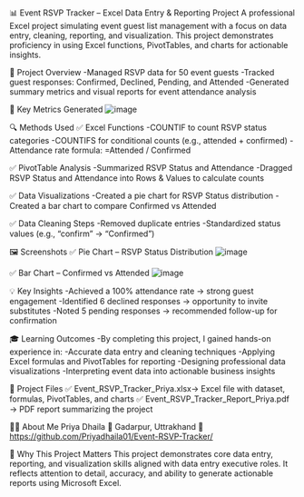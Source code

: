 📊 Event RSVP Tracker – Excel Data Entry & Reporting Project
A professional Excel project simulating event guest list management with a focus on data entry, cleaning, reporting, and visualization. This project demonstrates proficiency in using Excel functions, PivotTables, and charts for actionable insights.

📝 Project Overview
-Managed RSVP data for 50 event guests
-Tracked guest responses: Confirmed, Declined, Pending, and Attended
-Generated summary metrics and visual reports for event attendance analysis

🚀 Key Metrics Generated
![image](https://github.com/user-attachments/assets/3a0c078a-7789-419e-9a1c-ab062195d1c1)

🔍 Methods Used
✅ Excel Functions
-COUNTIF to count RSVP status categories
-COUNTIFS for conditional counts (e.g., attended + confirmed)
-Attendance rate formula: =Attended / Confirmed

✅ PivotTable Analysis
-Summarized RSVP Status and Attendance
-Dragged RSVP Status and Attendance into Rows & Values to calculate counts

✅ Data Visualizations
-Created a pie chart for RSVP Status distribution
-Created a bar chart to compare Confirmed vs Attended

✅ Data Cleaning Steps
-Removed duplicate entries
-Standardized status values (e.g., “confirm” → “Confirmed”)

🖼️ Screenshots
✅ Pie Chart – RSVP Status Distribution
![image](https://github.com/user-attachments/assets/62b4c253-a972-49a8-be0a-680b5a04bc78)

✅ Bar Chart – Confirmed vs Attended
![image](https://github.com/user-attachments/assets/2cd713e6-baf7-4812-bc6a-8f2382f08829)


💡 Key Insights
-Achieved a 100% attendance rate → strong guest engagement
-Identified 6 declined responses → opportunity to invite substitutes
-Noted 5 pending responses → recommended follow-up for confirmation

🎓 Learning Outcomes
-By completing this project, I gained hands-on experience in:
-Accurate data entry and cleaning techniques
-Applying Excel formulas and PivotTables for reporting
-Designing professional data visualizations
-Interpreting event data into actionable business insights

📁 Project Files
✅ Event_RSVP_Tracker_Priya.xlsx→ Excel file with dataset, formulas, PivotTables, and charts
✅ Event_RSVP_Tracker_Report_Priya.pdf → PDF report summarizing the project

👩‍💻 About Me
Priya Dhaila
📍 Gadarpur, Uttrakhand
🔗 https://github.com/Priyadhaila01/Event-RSVP-Tracker/

🌟 Why This Project Matters
This project demonstrates core data entry, reporting, and visualization skills aligned with data entry executive roles. It reflects attention to detail, accuracy, and ability to generate actionable reports using Microsoft Excel.
